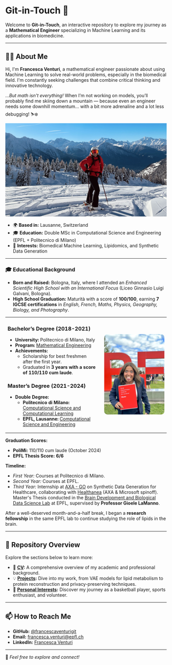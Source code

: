 # **Git-in-Touch** 👋

Welcome to **Git-in-Touch**, an interactive repository to explore my journey as a **Mathematical Engineer** specializing in Machine Learning and its applications in biomedicine. 

---

## **🧑‍💻 About Me**
Hi, I'm **Francesca Venturi**, a mathematical engineer passionate about using Machine Learning to solve real-world problems, especially in the biomedical field. I'm constantly seeking challenges that combine critical thinking and innovative technology.

*...But math isn't everything!* When I’m not working on models, you’ll probably find me skiing down a mountain — because even an engineer needs some downhill momentum... with a bit more adrenaline and a lot less debugging! ⛷️❄️

![Duvet](./copertina.jpg)

- 🌍 **Based in:** Lausanne, Switzerland  
- 🎓 **Education:** Double MSc in Computational Science and Engineering (EPFL + Politecnico di Milano)  
- 🧠 **Interests:** Biomedical Machine Learning, Lipidomics, and Synthetic Data Generation  

---

### **🎓 Educational Background**

- **Born and Raised:** Bologna, Italy, where I attended an *Enhanced Scientific High School with an International Focus* (Liceo Ginnasio Luigi Galvani, Bologna).
- **High School Graduation:** Maturità with a score of **100/100**, earning **7 IGCSE certifications** in *English, French, Maths, Physics, Geography, Biology, and Photography*.  

<script src="https://cdn.mathjax.org/mathjax/latest/MathJax.js?config=TeX-AMS-MML_HTMLorMML" type="text/javascript"></script>
<table>
<tr>
<td style="width:60%; padding-right: 20px; vertical-align: top;">

### **Bachelor’s Degree (2018-2021)**  
- **University:** Politecnico di Milano, Italy  
- **Program:** [Mathematical Engineering](https://www.polimi.it/formazione/corsi-di-laurea/dettaglio-corso/ingegneria-matematica)  
- **Achievements:**  
  - Scholarship for best freshmen after the first year.  
  - Graduated in **3 years with a score of 110/110 cum laude**.  

### **Master’s Degree (2021-2024)**  
- **Double Degree:**  
  - **Politecnico di Milano:** [Computational Science and Computational Learning](https://www.mate.polimi.it/im/?p=10#div1)  
  - **EPFL, Lausanne:** [Computational Science and Engineering](https://www.epfl.ch/education/master/programs/computational-science-and-engineering/)  

</td>

<td style="width:40%; text-align: center;">  
<img src="./education.jpeg" alt="Educational Background" style="width: 300px; border-radius: 10px;">  
</td>
</tr>
</table>

**Graduation Scores:**  
- **PoliMi:** 110/110 cum laude (October 2024)  
- **EPFL Thesis Score:** **6/6**

**Timeline:**  
- *First Year:* Courses at Politecnico di Milano.  
- *Second Year:* Courses at EPFL.  
- *Third Year:* Internship at [AXA - GO](https://careers.axa.com/global/en/axa-group-operations) on Synthetic Data Generation for Healthcare, collaborating with [Healthanea](https://www.healthanea.com/) (AXA & Microsoft spinoff).  
  Master's Thesis conducted in the [Brain Development and Biological Data Science Lab](https://www.epfl.ch/labs/nsbl/) at EPFL, supervised by **Professor Gioele LaManno**.  

After a well-deserved month-and-a-half break, I began a **research fellowship** in the same EPFL lab to continue studying the role of lipids in the brain.  


---

## **📁 Repository Overview**
Explore the sections below to learn more:

- 📜 **[CV](./CV_FrancescaVenturi_monocol.pdf):** A comprehensive overview of my academic and professional background.  
- 💡 **[Projects](./projects/):** Dive into my work, from VAE models for lipid metabolism to protein reconstruction and privacy-preserving techniques.  
- 🏀 **[Personal Interests](./personal/):** Discover my journey as a basketball player, sports enthusiast, and volunteer.  

---

## **📫 How to Reach Me**
- **GitHub:** [@francescaventurigit](https://github.com/francescaventurigit)  
- **Email:** [francesca.venturi@epfl.ch](mailto:francesca.venturi@epfl.ch)  
- **LinkedIn:** [Francesca Venturi](https://www.linkedin.com/in/francesca-venturi)  

---

🌟 _Feel free to explore and connect!_
